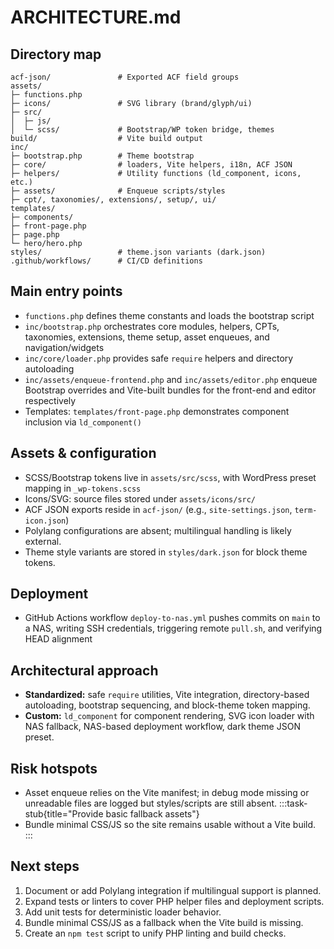 # ARCHITECTURE.md

## Directory map
```
acf-json/               # Exported ACF field groups
assets/
├─ functions.php
├─ icons/               # SVG library (brand/glyph/ui)
├─ src/
│  ├─ js/
│  └─ scss/             # Bootstrap/WP token bridge, themes
build/                  # Vite build output
inc/
├─ bootstrap.php        # Theme bootstrap
├─ core/                # loaders, Vite helpers, i18n, ACF JSON
├─ helpers/             # Utility functions (ld_component, icons, etc.)
├─ assets/              # Enqueue scripts/styles
├─ cpt/, taxonomies/, extensions/, setup/, ui/
templates/
├─ components/
├─ front-page.php
├─ page.php
└─ hero/hero.php
styles/                 # theme.json variants (dark.json)
.github/workflows/      # CI/CD definitions
```

## Main entry points
- `functions.php` defines theme constants and loads the bootstrap script
- `inc/bootstrap.php` orchestrates core modules, helpers, CPTs, taxonomies, extensions, theme setup, asset enqueues, and navigation/widgets
- `inc/core/loader.php` provides safe `require` helpers and directory autoloading
- `inc/assets/enqueue-frontend.php` and `inc/assets/editor.php` enqueue Bootstrap overrides and Vite-built bundles for the front-end and editor respectively
- Templates: `templates/front-page.php` demonstrates component inclusion via `ld_component()`

## Assets & configuration
- SCSS/Bootstrap tokens live in `assets/src/scss`, with WordPress preset mapping in `_wp-tokens.scss`
- Icons/SVG: source files stored under `assets/icons/src/`
- ACF JSON exports reside in `acf-json/` (e.g., `site-settings.json`, `term-icon.json`)
- Polylang configurations are absent; multilingual handling is likely external.
- Theme style variants are stored in `styles/dark.json` for block theme tokens.

## Deployment
- GitHub Actions workflow `deploy-to-nas.yml` pushes commits on `main` to a NAS, writing SSH credentials, triggering remote `pull.sh`, and verifying HEAD alignment

## Architectural approach
- **Standardized:** safe `require` utilities, Vite integration, directory-based autoloading, bootstrap sequencing, and block-theme token mapping.
- **Custom:** `ld_component` for component rendering, SVG icon loader with NAS fallback, NAS-based deployment workflow, dark theme JSON preset.

## Risk hotspots

- Asset enqueue relies on the Vite manifest; in debug mode missing or unreadable files are logged but styles/scripts are still absent.
:::task-stub{title="Provide basic fallback assets"}
- Bundle minimal CSS/JS so the site remains usable without a Vite build.
:::

## Next steps
1. Document or add Polylang integration if multilingual support is planned.
2. Expand tests or linters to cover PHP helper files and deployment scripts.
3. Add unit tests for deterministic loader behavior.
4. Bundle minimal CSS/JS as a fallback when the Vite build is missing.
5. Create an `npm test` script to unify PHP linting and build checks.
